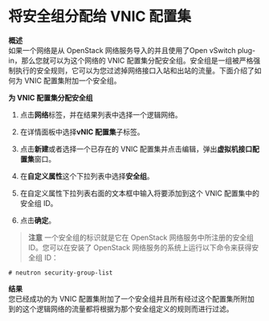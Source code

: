 # 将安全组分配给 VNIC 配置集

**概述**<br/>
如果一个网络是从 OpenStack 网络服务导入的并且使用了Open vSwitch plug-in，那么您就可以为这个网络的 VNIC 配置集分配安全组。安全组是一组被严格强制执行的安全规则，它可以为您过滤掉网络接口入站和出站的流量。下面介绍了如何为 VNIC 配置集附加一个安全组。

**为 VNIC 配置集分配安全组**

1. 点击**网络**标签，并在结果列表中选择一个逻辑网络。

2. 在详情面板中选择**vNIC 配置集**子标签。

3. 点击**新建**或者选择一个已存在的 VNIC 配置集并点击编辑，弹出**虚拟机接口配置集**窗口。

4. 在**自定义属性**这个下拉列表中选择**安全组**。

5. 在自定义属性下拉列表右面的文本框中输入将要添加到这个 VNIC 配置集中的安全组 ID。

6. 点击**确定**。

> **注意**
> 一个安全组的标识就是它在 OpenStack 网络服务中所注册的安全组 ID。您可以在安装了 OpenStack 网络服务的系统上运行以下命令来获得安全组 ID：
>
`# neutron security-group-list`

**结果**<br/>
您已经成功的为 VNIC 配置集附加了一个安全组并且所有经过这个配置集所附加到的这个逻辑网络的流量都将根据为那个安全组定义的规则而进行过滤。

